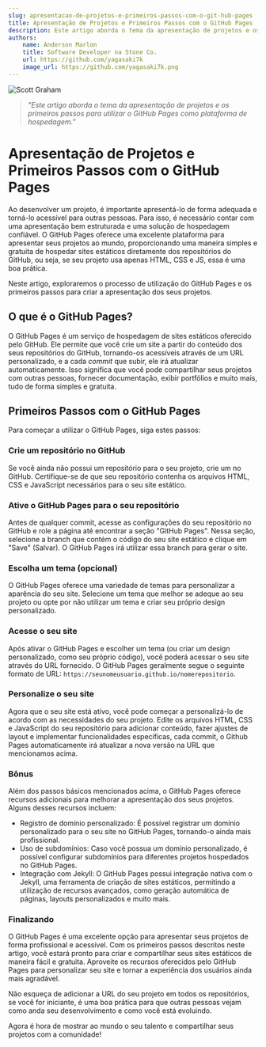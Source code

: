 ```yaml
---
slug: apresentacao-de-projetos-e-primeiros-passos-com-o-git-hub-pages
title: Apresentação de Projetos e Primeiros Passos com o GitHub Pages
description: Este artigo aborda o tema da apresentação de projetos e os primeiros passos para utilizar o GitHub Pages como plataforma de hospedagem.
authors:
    name: Anderson Marlon
    title: Software Developer na Stone Co.
    url: https://github.com/yagasaki7k
    image_url: https://github.com/yagasaki7k.png
---
```


![](https://images.unsplash.com/photo-1454165804606-c3d57bc86b40?ixlib=rb-4.0.3&ixid=MnwxMjA3fDB8MHxwaG90by1wYWdlfHx8fGVufDB8fHx8&auto=format&fit=crop&w=1170&q=80 "Scott Graham")

> _"Este artigo aborda o tema da apresentação de projetos e os primeiros passos para utilizar o GitHub Pages como plataforma de hospedagem."_

# Apresentação de Projetos e Primeiros Passos com o GitHub Pages

Ao desenvolver um projeto, é importante apresentá-lo de forma adequada e torná-lo acessível para outras pessoas. Para isso, é necessário contar com uma apresentação bem estruturada e uma solução de hospedagem confiável. O GitHub Pages oferece uma excelente plataforma para apresentar seus projetos ao mundo, proporcionando uma maneira simples e gratuita de hospedar sites estáticos diretamente dos repositórios do GitHub, ou seja, se seu projeto usa apenas HTML, CSS e JS, essa é uma boa prática. 

Neste artigo, exploraremos o processo de utilização do GitHub Pages e os primeiros passos para criar a apresentação dos seus projetos.

## O que é o GitHub Pages?

O GitHub Pages é um serviço de hospedagem de sites estáticos oferecido pelo GitHub. Ele permite que você crie um site a partir do conteúdo dos seus repositórios do GitHub, tornando-os acessíveis através de um URL personalizado, e a cada _commit_ que subir, ele irá atualizar automaticamente. Isso significa que você pode compartilhar seus projetos com outras pessoas, fornecer documentação, exibir portfólios e muito mais, tudo de forma simples e gratuita.

## Primeiros Passos com o GitHub Pages
Para começar a utilizar o GitHub Pages, siga estes passos:

### Crie um repositório no GitHub
Se você ainda não possui um repositório para o seu projeto, crie um no GitHub. Certifique-se de que seu repositório contenha os arquivos HTML, CSS e JavaScript necessários para o seu site estático.

### Ative o GitHub Pages para o seu repositório
Antes de qualquer commit, acesse as configurações do seu repositório no GitHub e role a página até encontrar a seção "GitHub Pages". Nessa seção, selecione a branch que contém o código do seu site estático e clique em "Save" (Salvar). O GitHub Pages irá utilizar essa branch para gerar o site.

### Escolha um tema (opcional)
O GitHub Pages oferece uma variedade de temas para personalizar a aparência do seu site. Selecione um tema que melhor se adeque ao seu projeto ou opte por não utilizar um tema e criar seu próprio design personalizado.

### Acesse o seu site
Após ativar o GitHub Pages e escolher um tema (ou criar um design personalizado, como seu próprio código), você poderá acessar o seu site através do URL fornecido. O GitHub Pages geralmente segue o seguinte formato de URL: `https://seunomeusuario.github.io/nomerepositorio`.

### Personalize o seu site
Agora que o seu site está ativo, você pode começar a personalizá-lo de acordo com as necessidades do seu projeto. Edite os arquivos HTML, CSS e JavaScript do seu repositório para adicionar conteúdo, fazer ajustes de layout e implementar funcionalidades específicas, cada commit, o Github Pages automaticamente irá atualizar a nova versão na URL que mencionamos acima.

### Bônus
Além dos passos básicos mencionados acima, o GitHub Pages oferece recursos adicionais para melhorar a apresentação dos seus projetos. Alguns desses recursos incluem:

- Registro de domínio personalizado: É possível registrar um domínio personalizado para o seu site no GitHub Pages, tornando-o ainda mais profissional.
- Uso de subdomínios: Caso você possua um domínio personalizado, é possível configurar subdomínios para diferentes projetos hospedados no GitHub Pages.
- Integração com Jekyll: O GitHub Pages possui integração nativa com o Jekyll, uma ferramenta de criação de sites estáticos, permitindo a utilização de recursos avançados, como geração automática de páginas, layouts personalizados e muito mais.

### Finalizando

O GitHub Pages é uma excelente opção para apresentar seus projetos de forma profissional e acessível. Com os primeiros passos descritos neste artigo, você estará pronto para criar e compartilhar seus sites estáticos de maneira fácil e gratuita. Aproveite os recursos oferecidos pelo GitHub Pages para personalizar seu site e tornar a experiência dos usuários ainda mais agradável. 

Não esqueça de adicionar a URL do seu projeto em todos os repositórios, se você for iniciante, é uma boa prática para que outras pessoas vejam como anda seu desenvolvimento e como você está evoluindo.

Agora é hora de mostrar ao mundo o seu talento e compartilhar seus projetos com a comunidade!